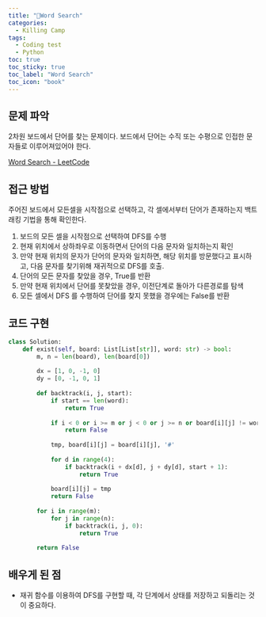 ```yaml
---
title: "Word Search"
categories:
  - Killing Camp
tags:
  - Coding test
  - Python
toc: true
toc_sticky: true
toc_label: "Word Search"
toc_icon: "book"
---
```

## 문제 파악
2차원 보드에서 단어를 찾는 문제이다. 보드에서 단어는 수직 또는 수평으로 인접한 문자들로 이루어져있어야 한다.

[Word Search - LeetCode](https://leetcode.com/problems/word-search/)

## 접근 방법

주어진 보드에서 모든셀을 시작점으로 선택하고, 각 셀에서부터 단어가 존재하는지 백트래킹 기법을 통해 확인한다.

1. 보드의 모든 셀을 시작점으로 선택하여 DFS를 수행
2. 현재 위치에서 상하좌우로 이동하면서 단어의 다음 문자와 일치하는지 확인
3. 만약 현재 위치의 문자가 단어의 문자와 일치하면, 해당 위치를 방문했다고 표시하고, 다음 문자를 찾기위해 재귀적으로 DFS를 호출.
4. 단어의 모든 문자를 찾았을 경우, True를 반환
5. 만약 현재 위치에서 단어를 못찾았을 경우, 이전단계로 돌아가 다른경로를 탐색
6. 모든 셀에서 DFS 를 수행하여 단어를 찾지 못했을 경우에는 False를 반환

## 코드 구현

```python
class Solution:
    def exist(self, board: List[List[str]], word: str) -> bool:
        m, n = len(board), len(board[0])
        
        dx = [1, 0, -1, 0]
        dy = [0, -1, 0, 1]
        
        def backtrack(i, j, start):
            if start == len(word):
                return True
            
            if i < 0 or i >= m or j < 0 or j >= n or board[i][j] != word[start]:
                return False
            
            tmp, board[i][j] = board[i][j], '#'
            
            for d in range(4):
                if backtrack(i + dx[d], j + dy[d], start + 1):
                    return True
                
            board[i][j] = tmp
            return False
        
        for i in range(m):
            for j in range(n):
                if backtrack(i, j, 0):
                    return True
                
        return False
```

## 배우게 된 점

- 재귀 함수를 이용하여 DFS를 구현할 때, 각 단계에서 상태를 저장하고 되돌리는 것이 중요하다.
